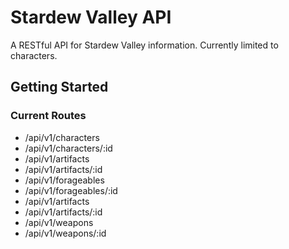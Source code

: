 # Stardew Valley API

A RESTful API for Stardew Valley information. Currently limited to characters.

## Getting Started

### Current Routes

- /api/v1/characters
- /api/v1/characters/:id
- /api/v1/artifacts
- /api/v1/artifacts/:id
- /api/v1/forageables
- /api/v1/forageables/:id
- /api/v1/artifacts
- /api/v1/artifacts/:id
- /api/v1/weapons
- /api/v1/weapons/:id




